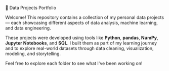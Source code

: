 🚀 Data Projects Portfolio

Welcome! This repository contains a collection of my personal data projects — each showcasing different aspects of data analysis, machine learning, and data engineering.

These projects were developed using tools like **Python**, **pandas**, **NumPy**, **Jupyter Notebooks**, and **SQL**. I built them as part of my learning journey and to explore real-world datasets through data cleaning, visualization, modeling, and storytelling.

Feel free to explore each folder to see what I've been working on!
